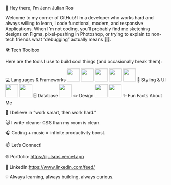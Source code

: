 👋 Hey there, I’m Jenn Julian Ros

Welcome to my corner of GitHub! I’m a developer who works hard and always willing to learn, I code functional, modern, and responsive Applications.
When I’m not coding, you’ll probably find me sketching designs on Figma, pixel-pushing in Photoshop, or trying to explain to non-tech friends what “debugging” actually means 🐛🔦.

🛠️ Tech Toolbox

Here are the tools I use to build cool things (and occasionally break them):

💻 Languages & Frameworks
<img src="https://cdn.jsdelivr.net/gh/devicons/devicon/icons/php/php-original.svg" width="40" height="40"/> <img src="https://cdn.jsdelivr.net/gh/devicons/devicon/icons/react/react-original.svg" width="40" height="40"/> <img src="https://cdn.jsdelivr.net/gh/devicons/devicon/icons/javascript/javascript-original.svg" width="40" height="40"/> <img src="https://cdn.jsdelivr.net/gh/devicons/devicon/icons/html5/html5-original.svg" width="40" height="40"/> <img src="https://cdn.jsdelivr.net/gh/devicons/devicon/icons/css3/css3-original.svg" width="40" height="40"/>
🎨 Styling & UI
<img src="https://cdn.jsdelivr.net/gh/devicons/devicon/icons/tailwindcss/tailwindcss-plain.svg" width="40" height="40"/> <img src="https://cdn.jsdelivr.net/gh/devicons/devicon/icons/bootstrap/bootstrap-original.svg" width="40" height="40"/>
🗄️ Database
<img src="https://cdn.jsdelivr.net/gh/devicons/devicon/icons/mysql/mysql-original.svg" width="40" height="40"/>
✏️ Design
<img src="https://cdn.jsdelivr.net/gh/devicons/devicon/icons/figma/figma-original.svg" width="40" height="40"/> <img src="https://cdn.jsdelivr.net/gh/devicons/devicon/icons/photoshop/photoshop-plain.svg" width="40" height="40"/>
✨ Fun Facts About Me

🚀 I believe in “work smart, then work hard.”

🐱 I write cleaner CSS than my room is clean.

🎧 Coding + music = infinite productivity boost.

📫 Let’s Connect!

🌐 Portfolio: https://jjulsros.vercel.app

💼 LinkedIn:https://www.linkedin.com/feed/

💡 Always learning, always building, always curious.
